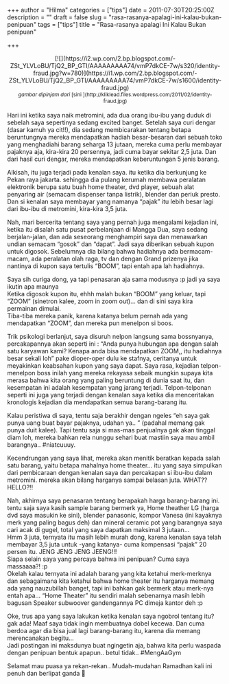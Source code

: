 +++
author = "Hilma"
categories = ["tips"]
date = 2011-07-30T20:25:00Z
description = ""
draft = false
slug = "rasa-rasanya-apalagi-ini-kalau-bukan-penipuan"
tags = ["tips"]
title = "Rasa-rasanya apalagi Ini Kalau Bukan penipuan"

+++

<div style="text-align: center;">[![](https://i2.wp.com/2.bp.blogspot.com/-ZSt_YLVLoBU/TjQ2_BP_GTI/AAAAAAAAA74/vmP7dkCE-7w/s320/identity-fraud.jpg?w=780)](https://i1.wp.com/2.bp.blogspot.com/-ZSt_YLVLoBU/TjQ2_BP_GTI/AAAAAAAAA74/vmP7dkCE-7w/s1600/identity-fraud.jpg)</div><div style="text-align: justify;"><div style="text-align: center;"><span style="font-size: 85%;"><span style="font-style: italic;">gambar dipinjam dari </span>[sini ](http://kliklead.files.wordpress.com/2011/02/identity-fraud.jpg)</span></div> 

</div>Hari ini ketika saya naik metromini, ada dua orang ibu-ibu yang duduk di sebelah saya sepertinya sedang excited banget. Setelah saya curi dengar (dasar kamuh ya cit!!), dia sedang membicarakan tentang betapa beruntungnya mereka mendapatkan hadiah besar-besaran dari sebuah toko yang menghadiahi barang seharga 13 jutaan, mereka cuma perlu membayar pajaknya aja, kira-kira 20 persennya, jadi cuma bayar sekitar 2,5 juta. Dan dari hasil curi dengar, mereka mendapatkan keberuntungan 5 jenis barang.

Alkisah, itu juga terjadi pada kenalan saya. itu ketika dia berkunjung ke Pekan raya jakarta. sehingga dia pulang kerumah membawa peralatan elektronik berupa satu buah home theater, dvd player, sebuah alat penyaring air (semacam dispenser tanpa listrik), blender dan periuk presto. Dan si kenalan saya membayar yang namanya “pajak” itu lebih besar lagi dari ibu-ibu di metromini, kira-kira 3,5 juta.

Nah, mari bercerita tentang saya yang pernah juga mengalami kejadian ini, ketika itu disalah satu pusat perbelanjaan di Mangga Dua, saya sedang berjalan-jalan, dan ada seseorang menghampiri saya dan menawarkan undian semacam “gosok” dan “dapat”. Jadi saya diberikan sebuah kupon untuk digosok. Sebelumnya dia bilang bahwa hadiahnya ada bermacam-macam, ada peralatan olah raga, tv dan dengan Grand prizenya jika nantinya di kupon saya tertulis “BOOM”, tapi entah apa lah hadiahnya.

Saya sih curiga dong, ya tapi penasaran aja sama modusnya :p jadi ya saya ikutin apa maunya  
 Ketika digosok kupon itu, ehhh malah bukan “BOOM” yang keluar, tapi “ZOOM” (sinetron kalee, zoom in zoom out)… dan di sini saya kira permainan dimulai.  
 Tiba-tiba mereka panik, karena katanya belum pernah ada yang mendapatkan “ZOOM”, dan mereka pun menelpon si boos.

Trik psikologi berlanjut, saya disuruh nelpon langsung sama bossnyanya, percakapannya akan seperti ini : “Anda punya hubungan apa dengan salah satu karyawan kami? Kenapa anda bisa mendapatkan ZOOM,, itu hadiahnya besar sekali loh” pake dioper-oper dulu ke stafnya, ceritanya untuk meyakinkan keabsahan kupon yang saya dapat. Saya rasa, kejadian telpon-menelpon boss inilah yang mereka rekayasa sebaik mungkin supaya kita merasa bahwa kita orang yang paling beruntung di dunia saat itu, dan kesempatan ini adalah kesempatan yang jarang terjadi. Telpon-telponan seperti ini juga yang terjadi dengan kenalan saya ketika dia menceritakan kronologis kejadian dia mendapatkan semua barang-barang itu.

Kalau peristiwa di saya, tentu saja berakhir dengan ngeles “eh saya gak punya uang buat bayar pajaknya, udahan ya.. ” (padahal memang gak punya duit kalee). Tapi tentu saja si mas-mas penjualnya gak akan tinggal diam loh, mereka bahkan rela nunggu sehari buat mastiin saya mau ambil barangnya.. #niatcuuuy.

Kecendrungan yang saya lihat, mereka akan menitik beratkan kepada salah satu barang, yaitu betapa mahalnya home theater… itu yang saya simpulkan dari pembicaraan dengan kenalan saya dan percakapan si ibu-ibu dalam metromini. mereka akan bilang harganya sampai belasan juta. WHAT?? HELLO?!!

Nah, akhirnya saya penasaran tentang berapakah harga barang-barang ini. tentu saja saya kasih sample barang bermerk ya, Home theather LG (harga dvd saya masukin ke sini), blender panasonic, kompor Vanesa (ini kayaknya merk yang paling bagus deh) dan mineral ceramic pot yang barangnya saya cari acak di gugel, total yang saya dapatkan maksimal 3 jutaan…  
 Hmm 3 juta, ternyata itu masih lebih murah dong, karena kenalan saya telah membayar 3,5 juta untuk -yang katanya- cuma kompensasi “pajak” 20 persen itu. JENG JENG JENG JEENG!!!  
 Siapa selain saya yang percaya bahwa ini penipuan? Cuma saya massaaaa?! :p  
 Okelah kalau ternyata ini adalah barang yang kita ketahui merk-merknya dan sebagaimana kita ketahui bahwa home theater itu harganya memang ada yang nauzubillah banget, tapi ini bahkan gak bermerk atau merk-nya entah apa… “Home Theater” itu sendiri malah sebenarnya masih lebih bagusan Speaker subwoover gandengannya PC dimeja kantor deh :p

Oke, trus apa yang saya lakukan ketika kenalan saya ngobrol tentang itu? gak ada! Maaf saya tidak ingin membuatnya dobel kecewa. Dan cuma berdoa agar dia bisa jual lagi barang-barang itu, karena dia memang merencanakan begitu…  
 Jadi postingan ini maksdunya buat ngingetin aja, bahwa kita perlu waspada dengan penipuan bentuk apapun.. betul tidak.. #MengAaGym

Selamat mau puasa ya rekan-rekan.. Mudah-mudahan Ramadhan kali ini penuh dan berlipat ganda 🙂

